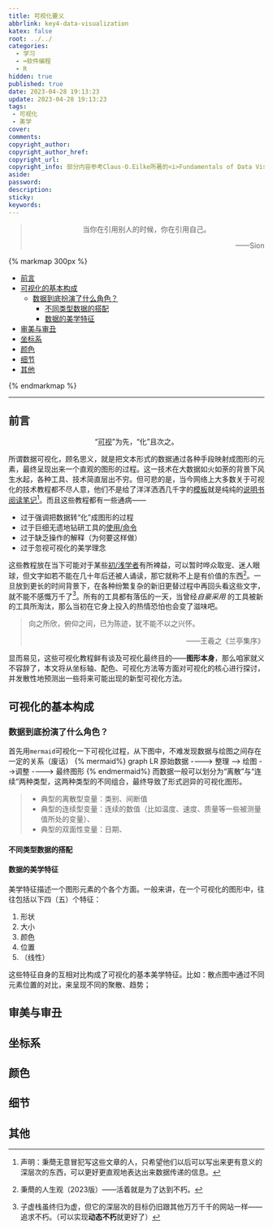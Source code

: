 ```yaml
---
title: 可视化要义
abbrlink: key4-data-visualization
katex: false
root: ../../
categories:
  - 学习
  - ⌨️软件编程
  - R
hidden: true
published: true
date: 2023-04-28 19:13:23
update: 2023-04-28 19:13:23
tags:
 - 可视化
 - 美学
cover:
comments:
copyright_author:
copyright_author_href:
copyright_url: 
copyright_info: 部分内容参考Claus·O.Eilke所著的<i>Fundamentals of Data Visualization</i>，本文采用WTFPL © Do What the Fuck You Want to Public License授权
aside:
password:
description:
sticky:
keywords:
---
```


> <center>当你在引用别人的时候，你在引用自己。</center>
> <p align="right">——Sion</p>

{% markmap 300px %}
<!-- @import "[TOC]" {cmd="toc" depthFrom=1 depthTo=6 orderedList=false} -->
<!-- code_chunk_output -->

- [前言](#前言)
- [可视化的基本构成](#可视化的基本构成)
  - [数据到底扮演了什么角色？](#数据到底扮演了什么角色)
    - [不同类型数据的搭配](#不同类型数据的搭配)
    - [数据的美学特征](#数据的美学特征)
- [审美与审丑](#审美与审丑)
- [坐标系](#坐标系)
- [颜色](#颜色)
- [细节](#细节)
- [其他](#其他)

<!-- /code_chunk_output -->
{% endmarkmap %}

-----

## 前言
<center>“<u>可视</u>”为先，“化”且次之。</center>



所谓数据可视化，顾名思义，就是把文本形式的数据通过各种手段映射成图形的元素，最终呈现出来一个直观的图形的过程。这一技术在大数据如火如荼的背景下风生水起，各种工具、技术简直层出不穷。但可悲的是，当今网络上大多数关于可视化的技术教程都不尽人意，他们不是给了洋洋洒洒几千字的[模板](https://zhuanlan.zhihu.com/p/351453670)就是纯纯的[说明书阅读笔记](https://blog.eurkon.com/post/b35ac98a.html)[^1]。而且这些教程都有一些通病——

* 过于强调把数据转“化”成图形的过程
* 过于巨细无遗地钻研工具的<u>使用/命令</u>
* 过于缺乏操作的解释（为何要这样做）
* 过于忽视可视化的美学理念

这些教程放在当下可能对于某些<u>初/浅学者</u>有所裨益，可以暂时哗众取宠、迷人眼球，但文字如若不能在几十年后还被人诵读，那它就称不上是有价值的东西[^3]。一旦放到更长的时间背景下，在各种纷繁复杂的新旧更替过程中再回头看这些文字，就不能不感慨万千了[^2]。所有的工具都有落伍的一天，当曾经*自豪采用* 的工具被新的工具所淘汰，那么当初在它身上投入的热情恐怕也会变了滋味吧。
>向之所欣，俯仰之间，已为陈迹，犹不能不以之兴怀。
> <p align="right">——王羲之《兰亭集序》</p>


显而易见，这些可视化教程鲜有谈及可视化最终目的——**图形本身**，那么咱家就义不容辞了，本文将从坐标轴、配色、可视化方法等方面对可视化的核心进行探讨，并发散性地预测出一些将来可能出现的新型可视化方法。

## 可视化的基本构成
### 数据到底扮演了什么角色？
首先用`mermaid`可视化一下可视化过程，从下图中，不难发现数据与绘图之间存在一定的关系（废话）
{% mermaid%}
graph LR 
	原始数据 ----> 整理 --> 绘图 -->调整 ----> 最终图形
{% endmermaid%}
而数据一般可以划分为“离散”与“连续”两种类型，这两种类型的不同组合，最终导致了形式迥异的可视化图形。
> * 典型的离散型变量：类别、间断值
> * 典型的连续型变量：连续的数值（比如温度、速度、质量等一些被测量值所处的变量）、
> * 典型的双面性变量：日期、

#### 不同类型数据的搭配

#### 数据的美学特征
美学特征描述一个图形元素的个各个方面。一般来讲，在一个可视化的图形中，往往包括以下四（五）个特征：
1. 形状
2. 大小
3. 颜色
4. 位置
5. （线性）

这些特征自身的互相对比构成了可视化的基本美学特征。比如：散点图中通过不同元素位置的对比，来呈现不同的聚散、趋势；

## 审美与审丑
## 坐标系

## 颜色

## 细节

## 其他

[^1]: 声明：秉蕳无意冒犯写这些文章的人，只希望他们以后可以写出来更有意义的深层次的东西，可以更好更直观地表达出来数据传递的信息。
[^2]: 子虚栈虽终归为虚，但它的深层次的目标仍旧跟其他万万千千的网站一样——追求不朽。（可以实现**动态不朽**就更好了）
[^3]: 秉蕳的人生观（2023版）——活着就是为了达到不朽。